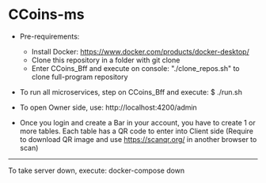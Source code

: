 # CCoins-ms

* Pre-requirements:
  - Install Docker: https://www.docker.com/products/docker-desktop/
  - Clone this repository in a folder with git clone
  - Enter CCoins_Bff and execute on console: "./clone_repos.sh" to clone full-program repository

* To run all microservices, step on CCoins_Bff and execute:
$ ./run.sh

* To open Owner side, use:
http://localhost:4200/admin

* Once you login and create a Bar in your account, you have to create 1 or more tables.
Each table has a QR code to enter into Client side (Require to download QR image and use https://scanqr.org/ in another browser to scan)


---------------------------------------------------------------
To take server down, execute: docker-compose down
